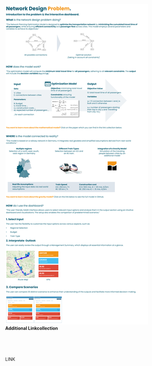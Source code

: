   <img src="static_network_design_germany/Intropage.png">

<div>
  <strong>Additional Linkcollection</strong>
   <p>

  <br><br><br><br>
  LINK
   

</div>
    
